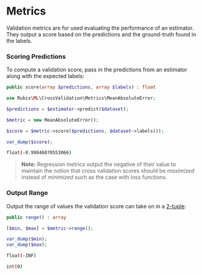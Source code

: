 # Metrics
Validation metrics are for used evaluating the performance of an estimator. They output a score based on the predictions and the ground-truth found in the labels.

### Scoring Predictions
To compute a validation score, pass in the predictions from an estimator along with the expected labels:
```php
public score(array $predictions, array $labels) : float
```

```php
use Rubix\ML\CrossValidation\Metrics\MeanAbsoluteError;

$predictions = $estimator->predict($dataset);

$metric = new MeanAbsoluteError();

$score = $metric->score($predictions, $dataset->labels());

var_dump($score);
```

```sh
float(-0.99846070553066)
```

> **Note:** Regression metrics output the negative of their value to maintain the notion that cross validation scores should be *maximized* instead of *minimized* such as the case with loss functions.

### Output Range
Output the range of values the validation score can take on in a [2-tuple](../../faq.md#what-is-a-tuple):
```php
public range() : array
```

```php
[$min, $max] = $metric->range();

var_dump($min);
var_dump($max);
```

```sh
float(-INF)

int(0)
```

